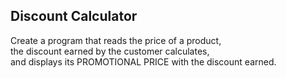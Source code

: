 ## Discount Calculator

Create a program that reads the price of a product,<br>
the discount earned by the customer calculates,<br> 
and displays its PROMOTIONAL PRICE with the discount earned.
